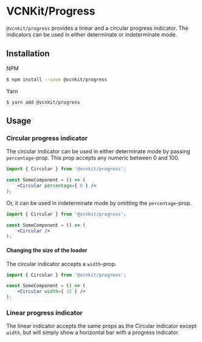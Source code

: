 # VCNKit/Progress

`@vcnkit/progress` provides a linear and a circular progress indicator. The indicators can be used in either determinate or indeterminate mode.

## Installation

NPM
```sh
$ npm install --save @vcnkit/progress
```

Yarn
```
$ yarn add @vcnkit/progress
```

## Usage

### Circular progress indicator

The circular indicator can be used in either determinate mode by passing `percentage`-prop. This prop accepts any numeric between 0 and 100.

```jsx
import { Circular } from '@vcnkit/progress';

const SomeComponent = () => (
    <Circular percentage={ 0 } />
);
```

Or, it can be used in indeterminate mode by omitting the `percentage`-prop.

```jsx
import { Circular } from '@vcnkit/progress';

const SomeComponent = () => (
    <Circular />
);
```

#### Changing the size of the loader

The circular indicator accepts a `width`-prop.

```jsx
import { Circular } from '@vcnkit/progress';

const SomeComponent = () => (
    <Circular width={ 32 } />
);
```

### Linear progress indicator

The linear indicator accepts the same props as the Circular indicator except `width`, but will simply show a horizontal bar with a progress indicator.